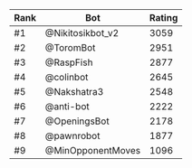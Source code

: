 Rank|Bot|Rating
---|---|---
#1|@Nikitosikbot_v2|3059
#2|@ToromBot|2951
#3|@RaspFish|2877
#4|@colinbot|2645
#5|@Nakshatra3|2548
#6|@anti-bot|2222
#7|@OpeningsBot|2178
#8|@pawnrobot|1877
#9|@MinOpponentMoves|1096
